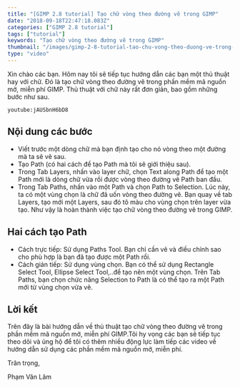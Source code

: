 ```yaml
---
title: "[GIMP 2.8 tutorial] Tạo chữ vòng theo đường vẽ trong GIMP"
date: "2018-09-18T22:47:18.083Z"
categories: ["GIMP 2.8 tutorial"]
tags: ["tutorial"]
keywords: "Tạo chữ vòng theo đường vẽ trong GIMP"
thumbnail: "/images/gimp-2-8-tutorial-tao-chu-vong-theo-duong-ve-trong-gimp.jpg"
type: "video"
---
```


Xin chào các bạn. Hôm nay tôi sẽ tiếp tục hướng dẫn các bạn một thủ thuật hay với chữ. Đó là tạo chữ vòng theo đường vẽ trong phần mềm mã nguồn mở, miễn phí GIMP. Thủ thuật với chữ này rất đơn giản, bao gồm những bước như sau.

`youtube:jAUSbnH6bD8`

## Nội dung các bước

  * Viết trước một dòng chữ mà bạn định tạo cho nó vòng theo một đường mà ta sẽ vẽ sau.
  * Tạo Path (có hai cách để tạo Path mà tôi sẽ giới thiệu sau).
  * Trong Tab Layers, nhấn vào layer chữ, chọn Text along Path để tạo một Path mới là dòng chữ vừa rồi được vòng theo đường vẽ Path ban đầu.
  * Trong Tab Paths, nhấn vào một Path và chọn Path to Selection. Lúc này, ta có một vùng chọn là chữ đã uốn vòng theo đường vẽ. Bạn quay về tab Layers, tạo mới một Layers, sau đó tô màu cho vùng chọn trên layer vừa tạo. Như vậy là hoàn thành việc tạo chữ vòng theo đường vẽ trong GIMP.

## Hai cách tạo Path

  * Cách trực tiếp: Sử dụng Paths Tool. Bạn chỉ cần vẽ và điều chỉnh sao cho phù hợp là bạn đã tạo được một Path rồi.
  * Cách gián tiếp: Sử dụng vùng chọn. Bạn có thể sử dụng Rectangle Select Tool, Ellipse Select Tool,..để tạo nên một vùng chọn. Trên Tab Paths, bạn chọn chức năng Selection to Path là có thể tạo ra một Path mới từ vùng chọn vừa vẽ.

## Lời kết

Trên đây là bài hướng dẫn về thủ thuật tạo chữ vòng theo đường vẽ trong phần mềm mã nguồn mở, miễn phí GIMP.Tôi hy vọng các bạn sẽ tiếp tục theo dõi và ủng hộ để tôi có thêm nhiều động lực làm tiếp các video về hướng dẫn sử dụng các phần mềm mã nguồn mở, miễn phí.

Trân trọng,

Phạm Văn Lâm